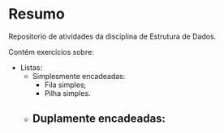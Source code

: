 
# Resumo

Repositorio de atividades da disciplina de Estrutura de Dados.

Contém exercícios sobre:

- Listas:
	- Simplesmente encadeadas:
		- Fila simples;
		- Pilha simples.
	- Duplamente encadeadas:
		- 

